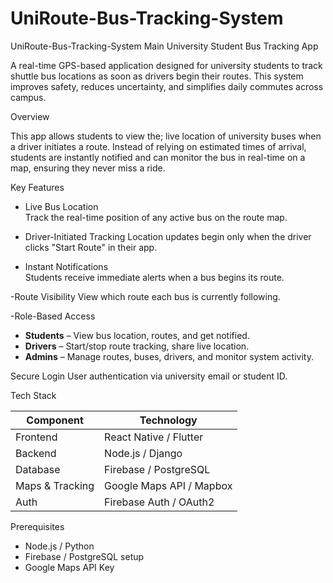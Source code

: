 # UniRoute-Bus-Tracking-System
UniRoute-Bus-Tracking-System Main
University Student Bus Tracking App

A real-time GPS-based application designed for university students to track shuttle bus locations as soon as drivers begin their routes. This system improves safety, reduces uncertainty, and simplifies daily commutes across campus.

Overview

This app allows students to view the; live location of university buses
when a driver initiates a route. Instead of relying on estimated times of arrival, students are instantly notified and can monitor the bus in real-time on a map, ensuring they never miss a ride.

 Key Features

- Live Bus Location  
  Track the real-time position of any active bus on the route map.

- Driver-Initiated Tracking 
  Location updates begin only when the driver clicks "Start Route" in their app.

- Instant Notifications  
  Students receive immediate alerts when a bus begins its route.

-Route Visibility
  View which route each bus is currently following.

-Role-Based Access
  - **Students** – View bus location, routes, and get notified.  
  - **Drivers** – Start/stop route tracking, share live location.  
  - **Admins** – Manage routes, buses, drivers, and monitor system activity.

Secure Login 
  User authentication via university email or student ID.


Tech Stack

| Component        | Technology               |
|------------------|--------------------------|
| Frontend         | React Native / Flutter   |
| Backend          | Node.js / Django         |
| Database         | Firebase / PostgreSQL    |
| Maps & Tracking  | Google Maps API / Mapbox |
| Auth             | Firebase Auth / OAuth2   |


Prerequisites

- Node.js / Python  
- Firebase / PostgreSQL setup  
- Google Maps API Key  
